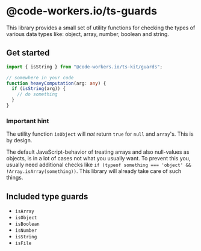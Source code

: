 # @code-workers.io/ts-guards

This library provides a small set of utility functions for checking the types of various
data types like: object, array, number, boolean and string.

## Get started

```typescript
import { isString } from "@code-workers.io/ts-kit/guards";

// somewhere in your code
function heavyComputation(arg: any) {
  if (isString(arg)) {
    // do something
  }
}
```

### Important hint
The utility function `isObject` will *not* return `true` for `null` and `array`'s. This is by design.

The default JavaScript-behavior of treating arrays and also null-values as objects, is in a lot of
cases not what you usually want. To prevent this you, usually need additional checks like
`if (typeof something === 'object' && !Array.isArray(something))`. This library will already take care of such things.

## Included type guards
* `isArray`
* `isObject`
* `isBoolean`
* `isNumber`
* `isString`
* `isFile`
